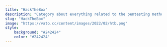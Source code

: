 ```yaml
---
title: "HackTheBox"
description: "Category about everything related to the pentesting methodologies that "
slug: "HackTheBox"
image: "https://vato.cc/content/images/2022/02/htb.png"
style:
    background: "#242424"
    color: "#242424"
---
```

